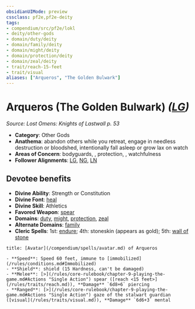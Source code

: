 ```yaml
---
obsidianUIMode: preview
cssclass: pf2e,pf2e-deity
tags:
- compendium/src/pf2e/lokl
- deity/other-gods
- domain/duty/deity
- domain/family/deity
- domain/might/deity
- domain/protection/deity
- domain/zeal/deity
- trait/reach-15-feet
- trait/visual
aliases: ["Arqueros", "The Golden Bulwark"]
---
```

# Arqueros (The Golden Bulwark) *([LG](/rules/traits/lawful-goo-b1.md))*  
*Source: Lost Omens: Knights of Lastwall p. 53*  

- **Category**: Other Gods
- **Anathema**: abandon others while you retreat, engage in needless destruction or bloodshed, intentionally fall asleep or grow lax on watch
- **Areas of Concern**: bodyguards, , protection, , watchfulness
- **Follower Alignments**: [LG](/rules/traits/lawful-goo-b1.md), [NG](/rules/traits/neutral-good-b1.md), [LN](/rules/traits/lawful-neutral-b1.md)

## Devotee benefits

- **Divine Ability**: Strength or Constitution
- **Divine Font**: [heal](/compendium/spells/heal.md)
- **Divine Skill**: Athletics
- **Favored Weapon**: [spear](/compendium/equipment/items/spear.md)
- **Domains**: [duty](/compendium/setting/domains.md#Duty), [might](/compendium/setting/domains.md#Might), [protection](/compendium/setting/domains.md#Protection), [zeal](/compendium/setting/domains.md#Zeal)
- **Alternate Domains**: [family](/compendium/setting/domains.md#Family)
- **Cleric Spells**: 1st: [endure](/compendium/spells/endure-logm.md); 4th: stoneskin (appears as gold); 5th: [wall of stone](/compendium/spells/wall-of-stone.md)

```ad-embed-avatar
title: [Avatar](/compendium/spells/avatar.md) of Arqueros

- **Speed**: Speed 60 feet, immune to [immobilized](/rules/conditions.md#Immobilized)
- **Shield**: shield (15 Hardness, can't be damaged)
- **Melee**: [>](/rules/core-rulebook/chapter-9-playing-the-game.md#Actions "Single Action") spear ([reach <15 feet>](/rules/traits/reach.md)), **Damage** `6d8+6` piercing
- **Ranged**: [>](/rules/core-rulebook/chapter-9-playing-the-game.md#Actions "Single Action") gaze of the stalwart guardian ([visual](/rules/traits/visual.md)), **Damage** `6d6+3` mental
```